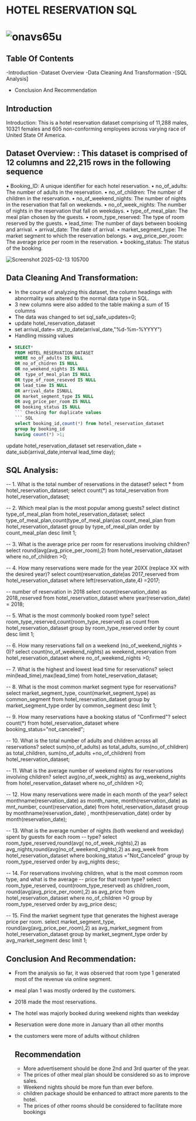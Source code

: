 # HOTEL RESERVATION SQL
# ![onavs65u](https://github.com/user-attachments/assets/43016134-f462-4a36-83b5-2a6c4b70b3c2)
## Table Of Contents
-Introduction 
-Dataset Overview
-Data Cleaning And Transformation
-[SQL Analysis]
- Conclusion And Recommendation

## Introduction
Introduction: This is a hotel reservation dataset comprising of 11,288 males, 10321 females and 605 non-conforming employees across varying race of United State Of America.

## Dataset Overview: : This dataset is comprised of 12 columns and 22,215 rows in  the following sequence
 • Booking_ID: A unique identifier for each hotel reservation. 
• no_of_adults: The number of adults in the reservation.
 • no_of_children: The number of children in the reservation. 
• no_of_weekend_nights: The number of nights in the reservation that fall on weekends. 
• no_of_week_nights: The number of nights in the reservation that fall on weekdays.
• type_of_meal_plan: The meal plan chosen by the guests.
 • room_type_reserved: The type of room reserved by the guests. 
• lead_time: The number of days between booking and arrival. 
• arrival_date: The date of arrival.
 • market_segment_type: The market segment to which the reservation belongs.
 • avg_price_per_room: The average price per room in the reservation. 
• booking_status: The status of the booking. 

![Screenshot 2025-02-13 105700](https://github.com/user-attachments/assets/10add28e-7015-4f98-824d-de56b787295b)

## Data Cleaning And Transformation:
-	In the course of analyzing this dataset, the column headings with abnormality was altered to the normal data type in SQL. 
-	3 new columns were also added to the table making a sum of 15 columns
-	The data was changed to set sql_safe_updates=0;
-	update hotel_reservation_dataset
-	set arrival_date= str_to_date(arrival_date,"%d-%m-%YYYY")
- Handling missing values
- ```sql
  SELECT*
  FROM HOTEL_RESERVATION_DATASET
  WHERE no_of_adults IS NULL
  OR no_of_chidren IS NULL
  OR no_weekend_nights IS NULL
  OR  type_of_meal_plan IS NULL
  OR type_of_room_reseved IS NULL
  OR lead_time IS NULL
  OR arrival_date ISNULL
  OR market_segment_type IS NULL
  OR avg_price_per_room IS NULL
  OR booking_status IS NULL
  ``` Checking for duplicate values
  ``` SQL
  select booking_id,count(*) from hotel_reservation_dataset
  group by booking_id
  having count(*) >1;
  ```
update hotel_reservation_dataset
set reservation_date = date_sub(arrival_date,interval lead_time day);

## SQL Analysis:
-- 1. What is the total number of reservations in the dataset? 
select * from hotel_reservation_dataset;
select count(*) as total_reservation from hotel_reservation_dataset;

-- 2. Which meal plan is the most popular among guests? 
select distinct type_of_meal_plan from hotel_reservation_dataset;
select type_of_meal_plan,count(type_of_meal_plan)as count_meal_plan from hotel_reservation_dataset
group by type_of_meal_plan
order by count_meal_plan desc limit 1;

-- 3. What is the average price per room for reservations involving children? 
select round(avg(avg_price_per_room),2)  from hotel_reservation_dataset
 where no_of_children >0;


-- 4. How many reservations were made for the year 20XX (replace XX with the desired year)? 
 select count(reservation_date)as 2017_reserved from hotel_reservation_dataset
where left(reservation_date,4) =2017;

-- number of reservation in 2018
select count(reservation_date) as 2018_reserved from hotel_reservation_dataset
where year(reservation_date) = 2018;

-- 5. What is the most commonly booked room type? 
select room_type_reserved,count(room_type_reserved) as count from hotel_reservation_dataset
group by room_type_reserved
order by count desc limit 1;

-- 6. How many reservations fall on a weekend (no_of_weekend_nights > 0)? 
select count(no_of_weekend_nights)  as weekend_reservation from hotel_reservation_dataset
where no_of_weekend_nights >0;


-- 7. What is the highest and lowest lead time for reservations?
 select min(lead_time),max(lead_time) from hotel_reservation_dataset;


 -- 8. What is the most common market segment type for reservations? 
select market_segment_type, count(market_segment_type) as common_segment  from hotel_reservation_dataset
group by market_segment_type
order by common_segment desc limit 1;


-- 9. How many reservations have a booking status of "Confirmed"? 
select count(*)  from hotel_reservation_dataset
where booking_status="not_canceled";


-- 10. What is the total number of adults and children across all reservations? 
select sum(no_of_adults) as total_adults, sum(no_of_children) as total_children,
sum(no_of_adults +no_of_children) from hotel_reservation_dataset;

-- 11. What is the average number of weekend nights for reservations involving children? 
select avg(no_of_week_nights) as avg_weekend_nights from hotel_reservation_dataset 
where no_of_children >0;


-- 12. How many reservations were made in each month of the year?
select monthname(reservation_date) as month_name, month(reservation_date) as mnt_number, count(reservation_date)
from hotel_reservation_dataset
group by monthname(reservation_date) , month(reservation_date)
order by month(reservation_date);


-- 13. What is the average number of nights (both weekend and weekday) spent by guests for each room 
-- type? 
select room_type_reserved,round(avg( no_of_week_nights),2)  as avg_nights,round(avg(no_of_weekend_nights),2) as avg_week from hotel_reservation_dataset
where booking_status ="Not_Canceled"
group by  room_type_reserved
order by  avg_nights desc;


-- 14. For reservations involving children, what is the most common room type, and what is the average 
-- price for that room type? 
select room_type_reserved, count(room_type_reserved) as children_room, round(avg(avg_price_per_room),2)
 as avg_price from  hotel_reservation_dataset
 where no_of_children >0
group by room_type_reserved
order by avg_price desc;


-- 15. Find the market segment type that generates the highest average price per room.
select market_segment_type, round(avg(avg_price_per_room),2) as avg_market_segment from hotel_reservation_dataset
group by  market_segment_type
order by avg_market_segment desc limit 1;

## Conclusion And Recommendation: 
- From the analysis so far, it was observed that room type 1  generated most of the revenue via online segment.
- meal plan 1 was mostly ordered by the customers.
- 2018 made the most reservations.
- The hotel was majorly booked during weekend nights than weekday
- Reservation were done more in January than all other months
- the customers were more of adults without children

  ## Recommendation
  - More advertisement should be done 2nd and 3rd quarter of the year.
  - The prices of other meal plan should be considered so as to improve sales.
  - Weekend nights should be more fun than ever before.
  - children package should be enhanced to attract more parents to the hotel.
  - The prices of other rooms should be considered to facilitate more bookings
  
  

